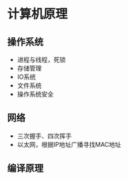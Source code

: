 计算机原理
===


## 操作系统
* 进程与线程，死锁
* 存储管理
* IO系统
* 文件系统
* 操作系统安全

## 网络
* 三次握手、四次挥手
* 以太网，根据IP地址广播寻找MAC地址

## 编译原理